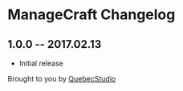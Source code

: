 # ManageCraft Changelog

## 1.0.0 -- 2017.02.13

* Initial release

Brought to you by [QuebecStudio](http://quebecstudio.com)
